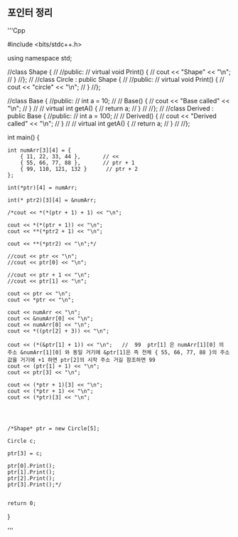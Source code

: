 ## 포인터 정리
'''Cpp

#include <bits/stdc++.h>

using namespace std;

//class Shape {
//
//public:
//	virtual void Print() {
//		cout << "Shape" << "\n";
//	}
//};
//
//class Circle : public Shape {
//
//public:
//	virtual void Print() {
//		cout << "circle" << "\n";
//	}
//};


//class Base {
//public:
//	int a = 10;
//
//	Base() {
//		cout << "Base called" << "\n";
//	}
//
//	virtual int getA() {
//		return a;
//	}
//
//};
//
//class Derived : public Base {
//public:
//	int a = 100;
//
//	Derived() {
//		cout << "Derived called" << "\n";
//	}
//
//	virtual int getA() {
//		return a;
//	}
//
//};


int main() {

	
	int numArr[3][4] = {   
		{ 11, 22, 33, 44 },       // << 
		{ 55, 66, 77, 88 },       // ptr + 1
		{ 99, 110, 121, 132 }      // ptr + 2
	};

	int(*ptr)[4] = numArr;

	int(* ptr2)[3][4] = &numArr;

	/*cout << *(*(ptr + 1) + 1) << "\n";

	cout << *(*(ptr + 1)) << "\n";
	cout << **(*ptr2 + 1) << "\n";

	cout << **(*ptr2) << "\n";*/

	//cout << ptr << "\n";
	//cout << ptr[0] << "\n";

	//cout << ptr + 1 << "\n";
	//cout << ptr[1] << "\n";

	cout << ptr << "\n";
	cout << *ptr << "\n";

	cout << numArr << "\n";
	cout << &numArr[0] << "\n";
	cout << numArr[0] << "\n";
	cout << *((ptr[2] + 3)) << "\n";

	cout << (*(&ptr[1] + 1)) << "\n";   //  99  ptr[1] 은 numArr[1][0] 의 주소 &numArr[1][0] 와 동일 거기에 &ptr[1]은 즉 전체 { 55, 66, 77, 88 }의 주소값을 거기에 +1 하면 ptr[2]의 시작 주소 거길 참조하면 99 
	cout << (ptr[1] + 1) << "\n";
	cout << ptr[3] << "\n";
	
	cout << (*ptr + 1)[3] << "\n";
	cout << (*ptr + 1) << "\n";
	cout << (*ptr)[3] << "\n";




	/*Shape* ptr = new Circle[5];

	Circle c;
	
	ptr[3] = c;

	ptr[0].Print();
	ptr[1].Print();
	ptr[2].Print();
	ptr[3].Print();*/


	return 0;
}


'''
